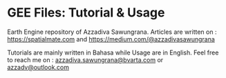 # GEE Files: Tutorial & Usage

Earth Engine repository of Azzadiva Sawungrana. Articles are written on :
https://spatialmate.com and
https://medium.com/@azzadivasawungrana

Tutorials are mainly written in Bahasa while Usage are in English.
Feel free to reach me on :
azzadiva.sawungrana@bvarta.com or
azzadv@outlook.com
